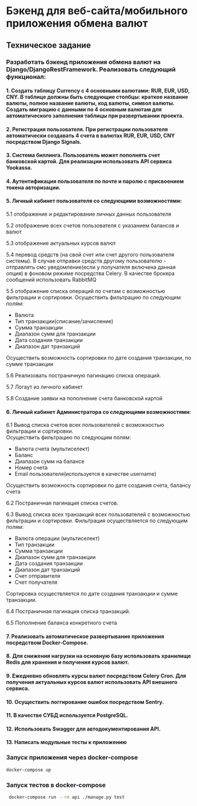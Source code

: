 # Бэкенд для веб-сайта/мобильного приложения обмена валют

## Техническое задание

### Разработать бэкенд приложения обмена валют на Django/DjangoRestFramework. Реализовать следующий функционал:

#### 1. Создать таблицу Currency с 4 основными валютами: RUR, EUR, USD, CNY. В таблице должны быть следующие столбцы: краткое название валюты, полное название валюты, код валюты, символ валюты. Создать миграцию с данными по 4 основным валютам для автоматического заполнения таблицы при развертывании проекта.
#### 2. Регистрация пользователя. При регистрации пользователя автоматически создавать 4 счета в валютах RUR, EUR, USD, CNY посредством Django Signals.
#### 3. Система биллинга. Пользователь может пополнять счет банковской картой. Для реализации использовать API сервиса Yookassa.
#### 4. Аутентификация пользователя по почте и паролю c присвоением токена авторизации.
#### 5. Личный кабинет пользователя со следующими возможностями:

5.1 отображение и редактирование личных данных пользователя

5.2 отображение всех счетов пользователя с указанием балансов и валют

5.3 отображение актуальных курсов валют

5.4 перевод средств (на свой счет или счет другого пользователя системы). В случае отправки средств другому пользователю - отправлять смс уведомление(если у получателя включена данная опция) в фоновом режиме  посредства Celery. В качестве брокера сообщений использовать RabbitMQ

5.5 отображение списка операций по счетам с возможностью фильтрации и сортировки. 
Осуществить фильтрацию по следующим полям:
- Валюта
- Тип транзакции(списание/зачисление)
- Сумма транзакции
- Диапазон сумм для транзакции
- Дата создания транзакции
- Диапазон дат транзакций

Осуществить возможность сортировки по дате создания транзакции, по сумме транзакции

5.6 Реализовать постраничную пагинацию списка операций.

5.7 Логаут из личного кабинет

5.8 Создание заявки на пополнение счета банковской картой

#### 6. Личный кабинет Администратора со следующими возможностями:
6.1 Вывод списка счетов всех пользователей с возможностью фильтрации и сортировки.  
Осуществить фильтрацию по следующим полям:
* Валюта счета (мультиселект)
* Баланс
* Диапазон сумм на балансе
* Номер счета
* Email пользователя(используется в качестве username)

Осуществить возможность сортировки по дате создания счета, балансу счета

6.2 Постраничная пагинация списка счетов.

6.3 Вывод списка всех транзакций всех пользователей с возможностью фильтрации и сортировки. 
Фильтрация осуществляется по следующим полям:
* Валюта операции (мультиселект)
* Тип транзакции
* Сумма транзакции
* Диапазон сумм для транзакции
* Дата создания транзакции
* Диапазон дат транзакций
* Счет отправителя
* Счет получателя

Сортировка осуществляется по датe создания транзакции и сумме транзакции.

6.4 Постраничная пагинация списка транзакций.

6.5 Пополнение баланса конкретного счета

#### 7. Реализовать автоматическое развертывание приложения посредством Docker-Compose.
#### 8. Для снижения нагрузки на основную базу использовать хранилище Redis для хранения и получения курсов валют.
#### 9. Ежедневно обновлять курсы валют посредством Celery Cron. Для получения актуальных курсов валют использовать API внешнего сервиса.
#### 10. Осуществить логгирование ошибок посредством Sentry.
#### 11. В качестве СУБД используется PostgreSQL.
#### 12. Использовать Swagger для автодокументирования API.
#### 13. Написать модульные тесты к приложению




### Запуск приложения через docker-compose

```bash
docker-compose up
```



### Запуск тестов в docker-compose

```bash
 docker-compose run --rm api ./manage.py test
```
